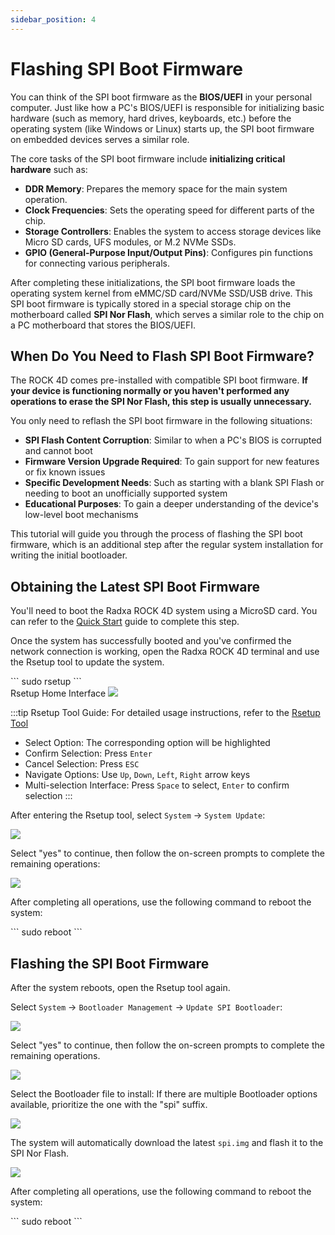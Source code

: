 ```yaml
---
sidebar_position: 4
---
```


# Flashing SPI Boot Firmware

You can think of the SPI boot firmware as the **BIOS/UEFI** in your personal computer. Just like how a PC's BIOS/UEFI is responsible for initializing basic hardware (such as memory, hard drives, keyboards, etc.) before the operating system (like Windows or Linux) starts up, the SPI boot firmware on embedded devices serves a similar role.

The core tasks of the SPI boot firmware include **initializing critical hardware** such as:

- **DDR Memory**: Prepares the memory space for the main system operation.
- **Clock Frequencies**: Sets the operating speed for different parts of the chip.
- **Storage Controllers**: Enables the system to access storage devices like Micro SD cards, UFS modules, or M.2 NVMe SSDs.
- **GPIO (General-Purpose Input/Output Pins)**: Configures pin functions for connecting various peripherals.

After completing these initializations, the SPI boot firmware loads the operating system kernel from eMMC/SD card/NVMe SSD/USB drive. This SPI boot firmware is typically stored in a special storage chip on the motherboard called **SPI Nor Flash**, which serves a similar role to the chip on a PC motherboard that stores the BIOS/UEFI.

## When Do You Need to Flash SPI Boot Firmware?

The ROCK 4D comes pre-installed with compatible SPI boot firmware. **If your device is functioning normally or you haven't performed any operations to erase the SPI Nor Flash, this step is usually unnecessary.**

You only need to reflash the SPI boot firmware in the following situations:

- **SPI Flash Content Corruption**: Similar to when a PC's BIOS is corrupted and cannot boot
- **Firmware Version Upgrade Required**: To gain support for new features or fix known issues
- **Specific Development Needs**: Such as starting with a blank SPI Flash or needing to boot an unofficially supported system
- **Educational Purposes**: To gain a deeper understanding of the device's low-level boot mechanisms

This tutorial will guide you through the process of flashing the SPI boot firmware, which is an additional step after the regular system installation for writing the initial bootloader.

## Obtaining the Latest SPI Boot Firmware

You'll need to boot the Radxa ROCK 4D system using a MicroSD card. You can refer to the [Quick Start](../quickly_start) guide to complete this step.

Once the system has successfully booted and you've confirmed the network connection is working, open the Radxa ROCK 4D terminal and use the Rsetup tool to update the system.

<NewCodeBlock tip="radxa@radxa-4d$" type="device">
```
sudo rsetup
```
</NewCodeBlock>

<div style={{textAlign: 'center'}}>
Rsetup Home Interface
<img src="/img/rock4/4d/rsetup-spi-01.webp" style={{width: '100%', maxWidth: '1200px'}} />
</div>

:::tip
Rsetup Tool Guide: For detailed usage instructions, refer to the [Rsetup Tool](../../system-config/rsetup)

- Select Option: The corresponding option will be highlighted
- Confirm Selection: Press `Enter`
- Cancel Selection: Press `ESC`
- Navigate Options: Use `Up`, `Down`, `Left`, `Right` arrow keys
- Multi-selection Interface: Press `Space` to select, `Enter` to confirm selection
  :::

After entering the Rsetup tool, select `System` → `System Update`:

<div style={{textAlign: 'center'}}>
<img src="/img/rock4/4d/rsetup-spi-02.webp" style={{width: '100%', maxWidth: '1200px'}} />
</div>

Select "yes" to continue, then follow the on-screen prompts to complete the remaining operations:

<div style={{textAlign: 'center'}}>
<img src="/img/rock4/4d/rsetup-spi-03.webp" style={{width: '100%', maxWidth: '1200px'}} />
</div>

After completing all operations, use the following command to reboot the system:

<NewCodeBlock tip="radxa@radxa-4d$" type="device">
```
sudo reboot
```
</NewCodeBlock>

## Flashing the SPI Boot Firmware

After the system reboots, open the Rsetup tool again.

Select `System` → `Bootloader Management` → `Update SPI Bootloader`:

<div style={{textAlign: 'center'}}>
<img src="/img/rock4/4d/rsetup-spi-04.webp" style={{width: '100%', maxWidth: '1200px'}} />
</div>

Select "yes" to continue, then follow the on-screen prompts to complete the remaining operations.

<div style={{textAlign: 'center'}}>
<img src="/img/rock4/4d/rsetup-spi-05.webp" style={{width: '100%', maxWidth: '1200px'}} />
</div>

Select the Bootloader file to install: If there are multiple Bootloader options available, prioritize the one with the "spi" suffix.

<div style={{textAlign: 'center'}}>
<img src="/img/rock4/4d/rsetup-spi-06.webp" style={{width: '100%', maxWidth: '1200px'}} />
</div>

The system will automatically download the latest `spi.img` and flash it to the SPI Nor Flash.

<div style={{textAlign: 'center'}}>
<img src="/img/rock4/4d/rsetup-spi-07.webp" style={{width: '100%', maxWidth: '1200px'}} />
</div>

After completing all operations, use the following command to reboot the system:

<NewCodeBlock tip="radxa@radxa-4d$" type="device">
```
sudo reboot
```
</NewCodeBlock>

